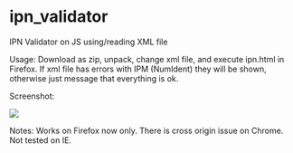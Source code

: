 ipn_validator
=============

IPN Validator on JS using/reading XML file

Usage: Download as zip, unpack, change xml file, and execute ipn.html in Firefox.
If xml file has errors with IPM (NumIdent) they will be shown, otherwise just message that everything is ok.

Screenshot:

![](/path/to/file)


Notes: Works on Firefox now only. There is cross origin issue on Chrome. Not tested on IE.

